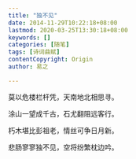 ```yaml
---
title: "独不见"
date: 2014-11-29T10:22:18+08:00
lastmod: 2020-03-25T13:30:18+08:00
keywords: []
categories: [随笔]
tags: [诗词曲赋]
contentCopyright: Origin
author: 易之

---
```



莫以危楼栏杆凭，天南地北相思寻。

涂山一望成千古，石尤翻阻远客行。

朽木堪比彭祖老，情丝可争日月新。

悲肠寥寥独不见，空将纷繁枕边吟。
